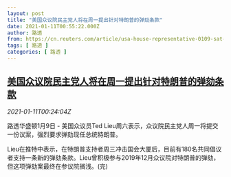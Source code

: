 ```yaml
---
layout: post
title: "美国众议院民主党人将在周一提出针对特朗普的弹劾条款"
date: 2021-01-11T00:55:22.000Z
author: 路透
from: https://cn.reuters.com/article/usa-house-representative-0109-sat-idCNKBS29G00W
tags: [ 路透 ]
categories: [ 路透 ]
---
```

<!--1610326522000-->
[美国众议院民主党人将在周一提出针对特朗普的弹劾条款](https://cn.reuters.com/article/usa-house-representative-0109-sat-idCNKBS29G00W)
------

<div>
<div><i>2021-01-11T00:24:04Z</i></div><p>路透华盛顿1月9日 - 美国众议员Ted Lieu周六表示，众议院民主党人周一将提交一份议案，强烈要求弹劾现任总统特朗普。</p><p>Lieu在推特中表示，在特朗普支持者周三冲击国会大厦后，目前有180名共同倡议者支持一条新的弹劾条款。Lieu曾积极参与2019年12月众议院对特朗普的弹劾，但这项弹劾案最终在参议院搁浅。(完)</p>
</div>
